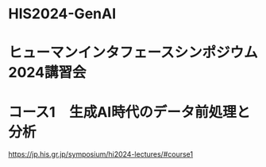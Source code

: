 # HIS2024-GenAI
# ヒューマンインタフェースシンポジウム2024講習会
# コース1　生成AI時代のデータ前処理と分析

https://jp.his.gr.jp/symposium/hi2024-lectures/#course1
